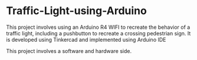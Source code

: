 # Traffic-Light-using-Arduino
This project involves using an Arduino R4 WIFI to recreate the behavior of a traffic light, including a pushbutton to recreate a crossing pedestrian sign. It is developed using Tinkercad and implemented using Arduino IDE

This project involves a software and hardware side.
